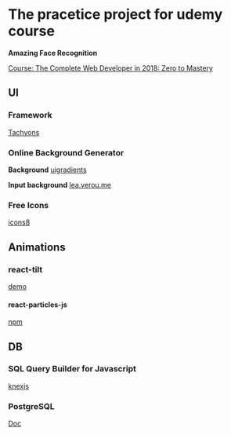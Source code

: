 # The pracetice project for udemy course
**Amazing Face Recognition**

[Course: The Complete Web Developer in 2018: Zero to Mastery](https://www.udemy.com/the-complete-web-developer-in-2018/learn/v4/content)

## UI
### Framework
[Tachyons](https://tachyons.io/#style)

### Online Background Generator

**Background** 
[uigradients](https://uigradients.com/#GradeGrey)

**Input background**
[lea.verou.me](http://lea.verou.me/css3patterns/#starry-night)

### Free Icons
[icons8](https://icons8.com/icon/new-icons/all?utm_source=facebook.com&utm_medium=social&utm_campaign=v-kazhdoy-prezentatsii-dolzhna-byt-ikonka)

## Animations
### react-tilt
[demo](https://vx-demo.now.sh/gallery)

#### react-particles-js
[npm](https://www.npmjs.com/package/react-particles-js)

## DB
### SQL Query Builder for Javascript
[knexjs](https://knexjs.org/)

### PostgreSQL
[Doc](https://docs.postgresql.tw/)
